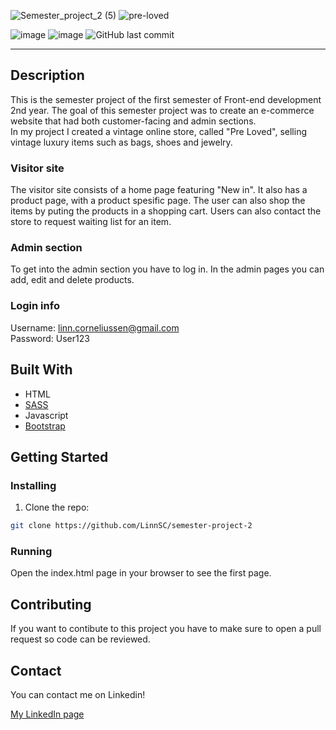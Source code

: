 ![Semester_project_2 (5)](https://user-images.githubusercontent.com/71352428/173154222-da2273be-2293-4776-ac1c-688d93e31c49.png)
![pre-loved](https://user-images.githubusercontent.com/71352428/171909716-b1ffa135-5862-410c-a788-c03602616f2c.JPG)

![image](https://user-images.githubusercontent.com/71352428/171911479-56f45284-a2ad-4206-b5d8-3b357da52020.png)
![image](https://user-images.githubusercontent.com/71352428/171911595-cbc81901-88bc-41b7-acd2-702126513274.png)
![GitHub last commit](https://img.shields.io/github/last-commit/LinnSC/semester-project-2)

---

## Description

This is the semester project of the first semester of Front-end development 2nd year. The goal of this semester project was to create an e-commerce website that had both customer-facing and admin sections.
<br>
In my project I created a vintage online store, called "Pre Loved", selling vintage luxury items such as bags, shoes and jewelry. 
<br>

### Visitor site
The visitor site consists of a home page featuring "New in". It also has a product page, with a product spesific page. The user can also shop the items by puting the products in a shopping cart. Users can also contact the store to request waiting list for an item. 

### Admin section
To get into the admin section you have to log in. In the admin pages you can add, edit and delete products. 

### Login info
Username: linn.corneliussen@gmail.com <br>
Password: User123


## Built With

- HTML
- [SASS](https://sass-lang.com)
- Javascript
- [Bootstrap](https://getbootstrap.com)

## Getting Started

### Installing

1. Clone the repo:

```bash
git clone https://github.com/LinnSC/semester-project-2

```

### Running

Open the index.html page in your browser to see the first page.


## Contributing

If you want to contibute to this project you have to make sure to open a pull request so code can be reviewed.

## Contact

You can contact me on Linkedin!

[My LinkedIn page](https://www.linkedin.com/in/linn-corneliussen-246b0b56/)



